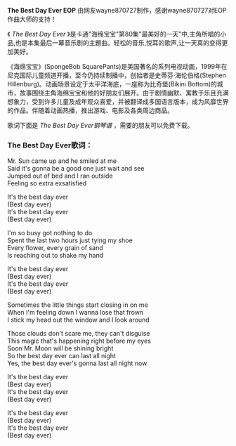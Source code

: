 

**The Best Day Ever EOP** 由网友wayne870727制作，感谢wayne870727对EOP作曲大师的支持！

《 _The Best Day Ever_
》是卡通"海绵宝宝"第80集"最美好的一天"中,主角所唱的小品,也是本集最后一幕音乐剧的主題曲。轻松的音乐,悦耳的歌声,让一天真的变得更加美好。

《海绵宝宝》(SpongeBob
SquarePants)是美国著名的系列电视动画，1999年在尼克国际儿童频道开播，至今仍持续制播中，创始者是史蒂芬·海伦伯格(Stephen
Hillenburg)。动画场景设定于太平洋海底，一座称为比奇堡(Bikini
Bottom)的城市，故事围绕主角海绵宝宝和他的好朋友们展开。由于剧情幽默、寓教于乐且充满想象力，受到许多儿童及成年观众喜爱，并被翻译成多国语言版本，成为风靡世界的作品。伴随着动画热播，推出游戏、电影及各类周边商品。

歌词下面是 _The Best Day Ever钢琴谱_ ，需要的朋友可以免费下载。

### The Best Day Ever歌词：

Mr. Sun came up and he smiled at me  
Said it's gonna be a good one just wait and see  
Jumped out of bed and I ran outside  
Feeling so extra exsatisfied

It's the best day ever  
(Best day ever)  
It's the best day ever  
(Best day ever)

I'm so busy got nothing to do  
Spent the last two hours just tying my shoe  
Every flower, every grain of sand  
Is reaching out to shake my hand

It's the best day ever  
(Best day ever)  
It's the best day ever  
(Best day ever)

Sometimes the little things start closing in on me  
When I'm feeling down I wanna lose that frown  
I stick my head out the window and I look around

Those clouds don't scare me, they can't disguise  
This magic that's happening right before my eyes  
Soon Mr. Moon will be shining bright  
So the best day ever can last all night  
Yes, the best day ever's gonna last all night now

It's the best day ever  
(Best day ever)  
It's the best day ever  
(Best day ever)

It's the best day ever  
(Best day ever)  
It's the best day ever  
(Best day ever)

